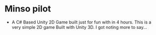 Minso pilot
===

- A C# Based Unity 2D Game built just for fun with in 4 hours. This is a very simple 2D game Built with Unity 3D. I got noting more to say...
